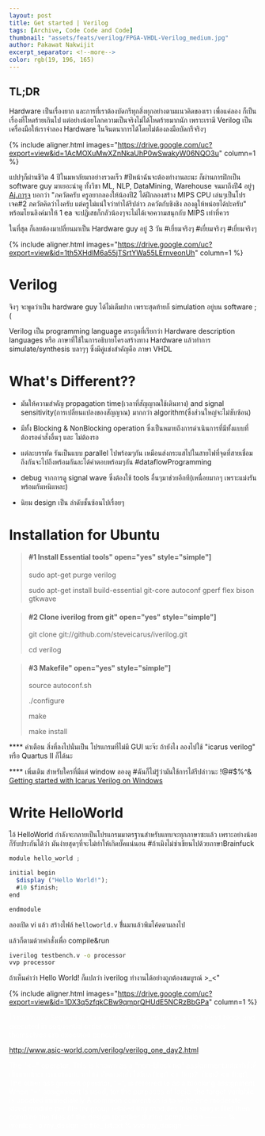 ```yaml
---
layout: post
title: Get started | Verilog
tags: [Archive, Code Code and Code]
thumbnail: "assets/feats/verilog/FPGA-VHDL-Verilog_medium.jpg"
author: Pakawat Nakwijit
excerpt_separator: <!--more-->
color: rgb(19, 196, 165)
---
```


## TL;DR
Hardware เป็นเรื่องยาก และการที่เราต้องบัดกรีทุกสิ่งทุกอย่างตามแนวคิดของเรา เพื่อแค่ลอง ก็เป็นเรื่องที่โหดร้ายเกินไป แต่อย่างน้อยโลกความเป็นจริงไม่ได้โหดร้ายมากนัก เพราะเรามี Verilog เป็นเครื่องมือให้เราจำลอง Hardware ในจินตนาการได้โดยไม่ต้องลงมือบัดกรีจริงๆ
<!--more-->

{% include aligner.html images="https://drive.google.com/uc?export=view&id=1AcMOXuMwXZnNkaUhP0wSwakyW06NQO3u" column=1 %}

แปปๆก็ผ่านชีวิต 4 ปีในมหาลัยมาอย่างรวดเร็ว <span class="tag-en">#ปีหน้าฉันจะต้องทำงานละนะ</span> ก็ผ่านการฝึกเป็น software guy มาเยอะน่าดู ทั้งวิชา ML, NLP, DataMining, Warehouse จนมาถึงปี4 อยู่ๆ [Aj.ภารุจ](cpe.ku.ac.th/~paruj/) บอกว่า "ภควัตครับ ครูอยากลองให้น้องปี2 ได้ฝึกลองสร้าง MIPS CPU เล่นๆเป็นโปรเจค#2 ภควัตคิดว่าไงครับ แต่ครูไม่แน่ใจว่าทำได้รึปล่าว ภควัตกับชิงชิง ลองดูให้หน่อยได้ปะครับ" พร้อมโยนลิงค์มาให้ 1 ea จะปฏิเสธก็กลัวน้องๆจะไม่ได้เจอความสนุกกับ MIPS เท่าที่ควร

ในที่สุด ก็เลยต้องมาปลี่ยนมาเป็น Hardware guy อยู่ 3 วัน <span class="tag-en">#เยี่ยมจริงๆ</span> <span class="tag-en">#เยี่ยมจริงๆ</span> <span class="tag-en">#เยี่ยมจริงๆ</span>

{% include aligner.html images="https://drive.google.com/uc?export=view&id=1th5XHdlM6a55jTSrtYWa55LErnveonUh" column=1 %}


# Verilog

จิงๆ จะพูดว่าเป็น hardware guy ได้ไม่เต็มปาก เพราะสุดท้ายก็ simulation อยู่บน software ;(

Verilog เป็น programming language ตระกูลที่เรียกว่า Hardware description languages หรือ ภาษาที่ใช้ในการอธิบายโครงสร้างทาง Hardware แล้วทำการ simulate/synthesis บลาๆๆ ซึ่งมีคู่แข่งสำคัญคือ ภาษา VHDL

# What's Different??

* มันให้ความสำคัญ propagation time(เวลาที่สัญญาณใช้เดินทาง) and signal sensitivity(การเปลี่ยนแปลงของสัญญาณ) มากกว่า algorithm(ซึ่งส่วนใหญ่จะไม่ซับซ้อน)

* มีทั้ง Blocking & NonBlocking operation ซึ่งเป็นหมายถึงการดำเนินการที่มีทั้งแบบที่ต้องรอคำสั่งอื่นๆ และ ไม่ต้องรอ

* แต่ละบรรทัด รันเป็นแบบ parallel ไปพร้อมๆกัน เหมือนส่งกระแสไปในสายไฟที่จุดที่สายเชื่อมถึงกันจะไปถึงพร้อมกันละได้คำตอบพร้อมๆกัน <span class="tag-en">#dataflowProgramming</span>

* debug จากการดู signal wave ซึ่งต้องใช้ tools อื่นๆมาช่วยอีกที(เหนื่อยมากๆ เพราะแม่งรันพร้อมกันหนิแหละ)

* นิยม design เป็น ลำดับชั้นซ้อนไปเรื่อยๆ


# Installation for Ubuntu

> #### #1 Install Essential tools" open="yes" style="simple"]
> sudo apt-get purge verilog
> 
> sudo apt-get install build-essential git-core autoconf gperf flex bison gtkwave
> 

> #### #2 Clone iverilog from git" open="yes" style="simple"]
> git clone git://github.com/steveicarus/iverilog.git
> 
> cd verilog

> #### #3 Makefile" open="yes" style="simple"]
> source autoconf.sh
> 
> ./configure
> 
> make
> 
> make install

**** คำเตือน สิ่งที่ลงไปนั่นเป็น โปรแกรมที่ไม่มี GUI นะจ๊ะ ถ้ายังไง ลองไปใช้ "icarus verilog" หรือ Quartus II ก็ได้นะ

**** เพิ่มเติม สำหรับใครที่มีแต่ window ลองดู <span class="tag-en">#ฉันก็ไม่รู้ว่ามันใช้การได้รึปล่าวนะ</span> !@#$%^& [Getting started with Icarus Verilog on Windows](http://codeitdown.com/icarus-verilog-on-windows/)


# Write HelloWorld

ไอ้ HelloWorld กำลังจะกลายเป็นโปรแกรมมาตรฐานสำหรับแทบจะทุกภาษาซะแล้ว เพราะอย่างน้อยก็รับประกันได้ว่า มันง่ายสุดๆที่จะไม่ทำให้เกิดบั๊คแน่นอน <span class="tag-en">#ถ้าเมิงไม่ซ่าเขียนไปด้วยภาษา</span>Brainfuck

```js
module hello_world ;

initial begin
  $display ("Hello World!");
  #10 $finish;
end

endmodule
```

ลองเปิด vi แล้ว สร้างไฟล์ `helloworld.v` ขึ่้นมาแล้วพิมโค้ดตามลงไป

แล้วก็ตามด้วยคำสั่งเพื่อ compile&run

```bash
iverilog testbench.v -o processor
vvp processor
```

ถ้าเห็นคำว่า Hello World! ก็แปลว่า iverilog ทำงานได้อย่างถูกต้องสมบูรณ์ >_<"

{% include aligner.html images="https://drive.google.com/uc?export=view&id=1DX3q5zfqkCBw9qmprQHUdE5NCRzBbGPa" column=1 %}

<div style="color:#fff">
ไว้จะมาเขียนต่อ
Sequential statements are placed inside a begin/end block and executed in sequential order within the block. However, the blocks themselves are executed concurrently,

http://www.asic-world.com/verilog/verilog_one_day2.html

The "<=" operator, This is known as a "non-blocking" assignment.แต่ละคำสั่งที่เป็นแบบนี้จะทำงานพร้อมกัน ทำให้ลำดับของคำสั่ง ไม่มีผล flop1 <= flop2; flop2 <= flop1; The other assignment operator, "=", is referred to as a blocking assignment. When "=" assignment is used, for the purposes of logic, the target variable is updated immediately A common convention is to write one moderate sized module per file (or group related tiny modules into a single file) then combine the files of the design together during compilation ------- % iverilog -o my_design -c file_list.txt % vvp my_design --------------
</div>
